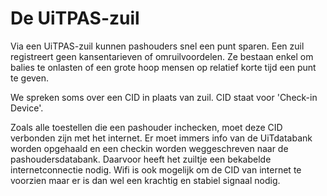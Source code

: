 ---
---

# De UiTPAS-zuil

Via een UiTPAS-zuil kunnen pashouders snel een punt sparen. Een zuil registreert geen kansentarieven of omruilvoordelen. Ze bestaan enkel om balies te onlasten of een grote hoop mensen op relatief korte tijd een punt te geven.

We spreken soms over een CID in plaats van zuil. CID staat voor 'Check-in Device'.

Zoals alle toestellen die een pashouder inchecken, moet deze CID verbonden zijn met het internet. Er moet immers info van de UiTdatabank worden opgehaald en een checkin worden weggeschreven naar de pashoudersdatabank. Daarvoor heeft het zuiltje een bekabelde internetconnectie nodig. Wifi is ook mogelijk om de CID van internet te voorzien maar er is dan wel een krachtig en stabiel signaal nodig.
